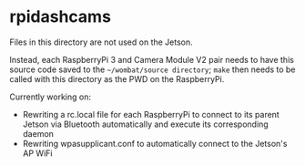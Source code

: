 # rpidashcams

Files in this directory are not used on the Jetson. 

Instead, each RaspberryPi 3 and Camera Module V2 pair needs to have this source code saved to the `~/wombat/source directory`; `make` then needs to be called with this directory as the PWD on the RaspberryPi.

Currently working on:
- Rewriting a rc.local file for each RaspberryPi to connect to its parent Jetson via Bluetooth automatically and execute its corresponding daemon
- Rewriting wpasupplicant.conf to automatically connect to the Jetson's AP WiFi
